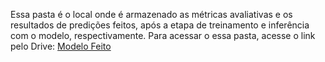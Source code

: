 Essa pasta é o local onde é armazenado as métricas avaliativas e os resultados de predições feitos, após a etapa de treinamento e inferência com o modelo, respectivamente.
Para acessar o essa pasta, acesse o link pelo Drive: [Modelo Feito](https://drive.google.com/drive/folders/1CksnXiVug8ml8LvAiKH_Tw8TEWj44A1v?usp=sharing)
